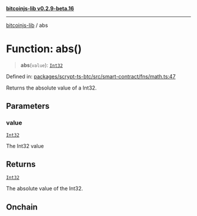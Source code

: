 [**bitcoinjs-lib v0.2.9-beta.16**](../README.md)

***

[bitcoinjs-lib](../README.md) / abs

# Function: abs()

> **abs**(`value`): [`Int32`](../type-aliases/Int32.md)

Defined in: [packages/scrypt-ts-btc/src/smart-contract/fns/math.ts:47](https://github.com/sCrypt-Inc/scrypt-btc-mono/blob/7d2760b2d3565565fcb011792878d3764e0701be/packages/scrypt-ts-btc/src/smart-contract/fns/math.ts#L47)

Returns the absolute value of a Int32.

## Parameters

### value

[`Int32`](../type-aliases/Int32.md)

The Int32 value

## Returns

[`Int32`](../type-aliases/Int32.md)

The absolute value of the Int32.

## Onchain
